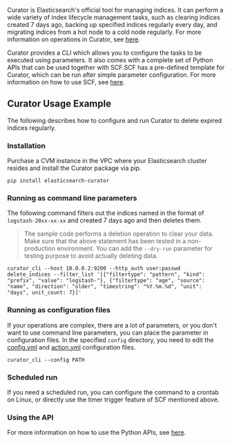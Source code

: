 Curator is Elasticsearch's official tool for managing indices. It can perform a wide variety of index lifecycle management tasks, such as clearing indices created 7 days ago, backing up specified indices regularly every day, and migrating indices from a hot node to a cold node regularly. For more information on operations in Curator, see [here](https://www.elastic.co/guide/en/elasticsearch/client/curator/current/actions.html).

Curator provides a CLI which allows you to configure the tasks to be executed using parameters. It also comes with a complete set of Python APIs that can be used together with SCF.SCF has a pre-defined template for Curator, which can be run after simple parameter configuration. For more information on how to use SCF, see [here](https://intl.cloud.tencent.com/document/product/583).

## Curator Usage Example
The following describes how to configure and run Curator to delete expired indices regularly.

### Installation
Purchase a CVM instance in the VPC where your Elasticsearch cluster resides and install the Curator package via pip.
```
pip install elasticsearch-curator
```

### Running as command line parameters
The following command filters out the indices named in the format of `logstash-20xx-xx-xx` and created 7 days ago and then deletes them.

>The sample code performs a deletion operation to clear your data. Make sure that the above statement has been tested in a non-production environment. You can add the ```--dry-run``` parameter for testing purpose to avoid actually deleting data.

```
curator_cli --host 10.0.0.2:9200 --http_auth user:passwd delete_indices --filter_list '[{"filtertype": "pattern", "kind": "prefix", "value": "logstash-"}, {"filtertype": "age", "source": "name", "direction": "older", "timestring": "%Y.%m.%d", "unit": "days", unit_count: 7}]'
```

### Running as configuration files

If your operations are complex, there are a lot of parameters, or you don't want to use command line parameters, you can place the parameter in configuration files.
In the specified `config` directory, you need to edit the [config.yml](https://www.elastic.co/guide/en/elasticsearch/client/curator/5.6/configfile.html) and [action.yml](https://www.elastic.co/guide/en/elasticsearch/client/curator/current/actionfile.html?spm=a2c4g.11186623.2.15.246a2001E6EWcE) configuration files.
```
curator_cli --config PATH
```
### Scheduled run

If you need a scheduled run, you can configure the command to a crontab on Linux, or directly use the timer trigger feature of SCF mentioned above.

### Using the API
For more information on how to use the Python APIs, see [here](https://curator.readthedocs.io/en/latest/).
